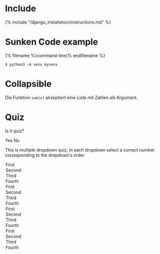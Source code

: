 
# Include

{% include "/django_installation/instructions.md" %}


# Sunken Code example

{% filename %}command-line{% endfilename %}
```
$ python3 -m venv myvenv
```


# Collapsible

<!--sec data-title="Hinweis" data-id="hint-tab-sum"
data-collapse=true ces-->

Die Funktion `sum(x)` akzeptiert eine Liste mit Zahlen als Argument.

<!--endsec-->


# Quiz

<quiz name="Gitbook Quiz">
    <question multiple>
        <p></p>
        <answer correct></answer>
        <answer></answer>
        <answer><code></code></answer>
        <explanation></explanation>
    </question>
</quiz>
    
<quiz name="Gitbook Quiz">
    <question>
        <p>Is it quiz?</p>
        <answer correct>Yes</answer>
        <answer>No</answer>
    </question>
    <question>
        <p>This is multiple dropdown quiz, in each dropdown select a correct number corresponding to the dropdown's order</p>
        <answer>
            <option correct>First</option>
            <option>Second</option>
            <option>Third</option>
            <option>Fourth</option>
        </answer>
        <answer>
            <option>First</option>
            <option correct>Second</option>
            <option>Third</option>
            <option>Fourth</option>
        </answer>
        <answer>
            <option>First</option>
            <option>Second</option>
            <option correct>Third</option>
            <option>Fourth</option>
        </answer>
        <answer>
            <option>First</option>
            <option>Second</option>
            <option>Third</option>
            <option correct>Fourth</option>
        </answer>
    </question>
</quiz>
